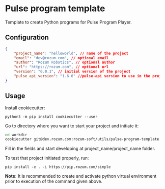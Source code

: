 # Pulse program template

Template to create Python programs for Pulse Program Player.

## Configuration
```json
{
    "project_name": "helloworld", // name of the project
    "email": "dev@rozum.com", // optional email
    "author": "Rozum Robotics", // optional author
    "url": "https://rozum.com", // optional url
    "version": "0.0.1", // initial version of the project
    "pulse_api_version": "1.6.0" //pulse-api version to use in the project
}
```

## Usage

Install cookiecutter:

`python3 -m pip install cookiecutter --user`

Go to directory where you want to start your project and initiate it:

```bash
cd workdir
cookiecutter git@dev.rozum.com:rozum-soft/utils/pulse-program-template.git
```

Fill in the fields and start developing at project_name/project_name folder.

To test that project initiated properly, run:

`pip install -e . -i https://pip.rozum.com/simple`

**Note:** It is recommended to create and activate python virtual environment
prior to execution of the command given above.

